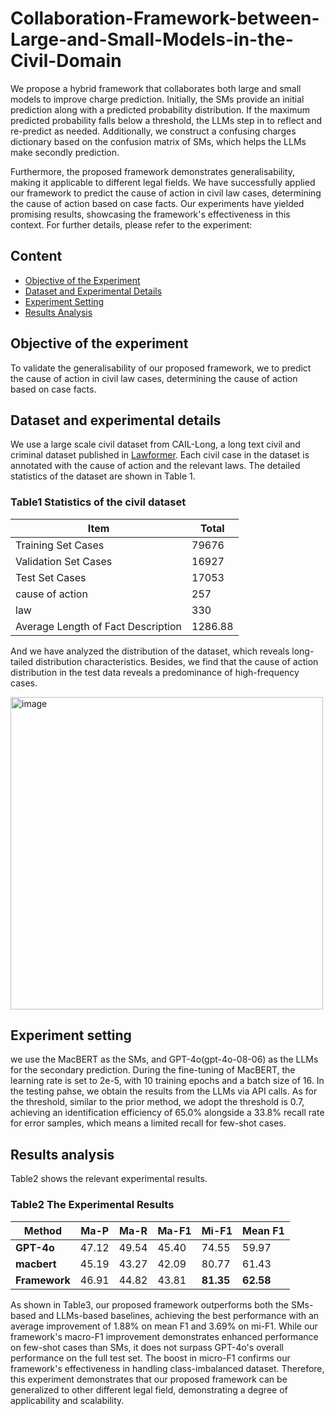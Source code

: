 # Collaboration-Framework-between-Large-and-Small-Models-in-the-Civil-Domain

We propose a hybrid framework that collaborates both large and small models to improve charge prediction. Initially, the SMs provide an initial prediction along with a predicted probability distribution. If the maximum predicted probability falls below a threshold, the LLMs step in to reflect and re-predict as needed. Additionally, we construct a confusing charges dictionary based on the confusion matrix of SMs, which helps the LLMs make secondly prediction. 

Furthermore, the proposed framework demonstrates generalisability, making it applicable to different legal fields. We have successfully applied our framework to predict the cause of action in civil law cases, determining the cause of action based on case facts. Our experiments have yielded promising results, showcasing the framework's effectiveness in this context. For further details, please refer to the experiment:
## Content

- [Objective of the Experiment](#objective-of-the-experiment)
- [Dataset and Experimental Details](#dataset-and-experimental-details)
- [Experiment Setting](#experiment-setting)
- [Results Analysis](#results-analysis)

## Objective of the experiment

To validate the generalisability of our proposed framework, we to predict the cause of action in civil law cases, determining the cause of action based on case facts.

## Dataset and experimental details

We use a large scale civil dataset from CAIL-Long, a long text civil and criminal dataset published in [Lawformer](https://www.sciencedirect.com/science/article/pii/S2666651021000176). Each civil case in the dataset is annotated with the cause of action and the relevant laws. The detailed statistics of the dataset are shown in Table 1.

### Table1 Statistics of the civil dataset

| Item | Total |
| --- | --- |
| Training Set Cases | 79676 |
| Validation Set Cases | 16927 |
| Test Set Cases | 17053 |
| cause of action | 257 |
| law | 330 |
| Average Length of Fact Description | 1286.88 |

And we have analyzed the distribution of the dataset, which reveals long-tailed distribution characteristics. Besides, we find that the cause of action distribution in the test data reveals a predominance of high-frequency cases.

<img width="500" alt="image" src="https://github.com/user-attachments/assets/a67c02bd-de61-4079-bf10-faec823aa1d2" />

## Experiment setting

we use the MacBERT as the SMs, and GPT-4o(gpt-4o-08-06) as the LLMs for the secondary prediction. During the fine-tuning of MacBERT, the learning rate is set to 2e-5, with 10 training epochs and a batch size of 16. In the testing pahse, we obtain the results from the LLMs via API calls. As for the threshold, similar to the prior method, we adopt the threshold is 0.7, achieving an identification efficiency of 65.0% alongside a 33.8% recall rate for error samples, which means a limited recall for few-shot cases.

## Results analysis

 Table2 shows the relevant experimental results.

### Table2 The Experimental Results

| Method | Ma-P | Ma-R | Ma-F1  | Mi-F1 | Mean F1 |
| --- | --- | --- | --- | --- | --- |
| **GPT-4o** | 47.12 | 49.54 | 45.40 | 74.55 | 59.97 |
| **macbert** | 45.19 | 43.27 | 42.09 | 80.77 | 61.43 |
| **Framework** | 46.91 | 44.82 | 43.81 | **81.35** | **62.58** |

As shown in Table3, our proposed framework outperforms both the SMs-based and LLMs-based baselines, achieving the best performance with an average improvement of 1.88% on mean F1 and 3.69% on mi-F1. 
While our framework's macro-F1 improvement demonstrates enhanced performance on few-shot cases than SMs, it does not surpass GPT-4o's overall performance on the full test set. The boost in micro-F1 confirms our framework's effectiveness in handling class-imbalanced dataset. Therefore, this experiment demonstrates that our proposed framework can be generalized to other different legal field, demonstrating a degree of applicability and scalability.
